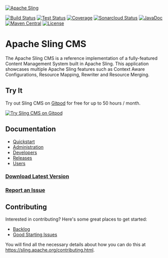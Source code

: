 [![Apache Sling](https://sling.apache.org/res/logos/sling.png)](https://sling.apache.org)

&#32;[![Build Status](https://ci-builds.apache.org/job/Sling/job/modules/job/sling-org-apache-sling-app-cms/job/master/badge/icon)](https://ci-builds.apache.org/job/Sling/job/modules/job/sling-org-apache-sling-app-cms/job/master/)&#32;[![Test Status](https://img.shields.io/jenkins/tests.svg?jobUrl=https://ci-builds.apache.org/job/Sling/job/modules/job/sling-org-apache-sling-app-cms/job/master/)](https://ci-builds.apache.org/job/Sling/job/modules/job/sling-org-apache-sling-app-cms/job/master/test/?width=800&height=600)&#32;[![Coverage](https://sonarcloud.io/api/project_badges/measure?project=apache_sling-org-apache-sling-app-cms&metric=coverage)](https://sonarcloud.io/dashboard?id=apache_sling-org-apache-sling-app-cms)&#32;[![Sonarcloud Status](https://sonarcloud.io/api/project_badges/measure?project=apache_sling-org-apache-sling-app-cms&metric=alert_status)](https://sonarcloud.io/dashboard?id=apache_sling-org-apache-sling-app-cms)&#32;[![JavaDoc](https://www.javadoc.io/badge/org.apache.sling/org.apache.sling.cms.svg)](https://www.javadoc.io/doc/org.apache.sling/org.apache.sling.cms)&#32;[![Maven Central](https://maven-badges.herokuapp.com/maven-central/org.apache.sling/org.apache.sling.cms/badge.svg)](https://search.maven.org/#search%7Cga%7C1%7Cg%3A%22org.apache.sling%22%20a%3A%22org.apache.sling.cms%22) [![License](https://img.shields.io/badge/License-Apache%202.0-blue.svg)](https://www.apache.org/licenses/LICENSE-2.0)

# Apache Sling CMS

The Apache Sling CMS is a reference implementation of a fully-featured Content Management System built in Apache Sling. This application showcases multiple Apache Sling features such as Context Aware Configurations, Resource Mapping, Rewriter and Resource Merging.

## Try It

Try out Sling CMS on [Gitpod](https://www.gitpod.io/) for free for up to 50 hours / month.

[![Try Sling CMS on Gitpod](https://img.shields.io/badge/Gitpod-Try%20Sling%20CMS%20Online-blue?logo=gitpod)](https://gitpod.io/#https://github.com/apache/sling-org-apache-sling-app-cms) 

## Documentation

 * [Quickstart](docs/quickstart.md)
 * [Administration](docs/administration.md)
 * [Developers](docs/developers.md)
 * [Releases](docs/releases.md)
 * [Users](docs/users.md)

### [Download Latest Version](https://search.maven.org/remotecontent?filepath=org/apache/sling/org.apache.sling.cms.feature/1.1.0/org.apache.sling.cms.feature-1.1.0.jar)
### [Report an Issue](https://issues.apache.org/jira)

## Contributing

Interested in contributing? Here's some great places to get started:

 - [Backlog](https://issues.apache.org/jira/issues/?jql=project%20%3D%20SLING%20AND%20status%20%3D%20Open%20AND%20component%20in%20(%22App%20CMS%22%2C%20%22App%20CMS%20Reference%22))
 - [Good Starting Issues](https://issues.apache.org/jira/issues/?jql=project%20%3D%20SLING%20AND%20status%20%3D%20Open%20AND%20component%20in%20(%22App%20CMS%22%2C%20%22App%20CMS%20Reference%22)%20AND%20labels%20%3D%20newbie)

You will find all the necessary details about how you can do this at https://sling.apache.org/contributing.html.
